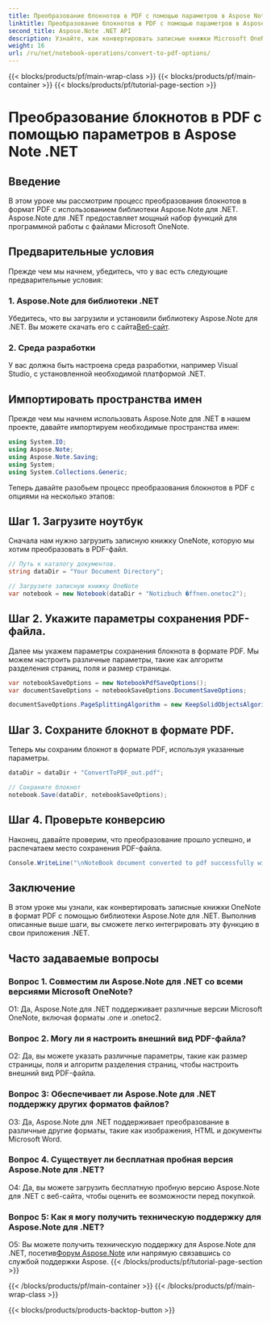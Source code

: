 ```yaml
---
title: Преобразование блокнотов в PDF с помощью параметров в Aspose Note .NET
linktitle: Преобразование блокнотов в PDF с помощью параметров в Aspose Note .NET
second_title: Aspose.Note .NET API
description: Узнайте, как конвертировать записные книжки Microsoft OneNote в формат PDF с помощью библиотеки Aspose.Note для .NET с настраиваемыми параметрами.
weight: 16
url: /ru/net/notebook-operations/convert-to-pdf-options/
---
```


{{< blocks/products/pf/main-wrap-class >}}
{{< blocks/products/pf/main-container >}}
{{< blocks/products/pf/tutorial-page-section >}}

# Преобразование блокнотов в PDF с помощью параметров в Aspose Note .NET

## Введение

В этом уроке мы рассмотрим процесс преобразования блокнотов в формат PDF с использованием библиотеки Aspose.Note для .NET. Aspose.Note для .NET предоставляет мощный набор функций для программной работы с файлами Microsoft OneNote.

## Предварительные условия

Прежде чем мы начнем, убедитесь, что у вас есть следующие предварительные условия:

### 1. Aspose.Note для библиотеки .NET
 Убедитесь, что вы загрузили и установили библиотеку Aspose.Note для .NET. Вы можете скачать его с сайта[Веб-сайт](https://releases.aspose.com/note/net/).

### 2. Среда разработки
У вас должна быть настроена среда разработки, например Visual Studio, с установленной необходимой платформой .NET.

## Импортировать пространства имен

Прежде чем мы начнем использовать Aspose.Note для .NET в нашем проекте, давайте импортируем необходимые пространства имен:

```csharp
using System.IO;
using Aspose.Note;
using Aspose.Note.Saving;
using System;
using System.Collections.Generic;
```

Теперь давайте разобьем процесс преобразования блокнотов в PDF с опциями на несколько этапов:

## Шаг 1. Загрузите ноутбук

Сначала нам нужно загрузить записную книжку OneNote, которую мы хотим преобразовать в PDF-файл.

```csharp
// Путь к каталогу документов.
string dataDir = "Your Document Directory";

// Загрузите записную книжку OneNote
var notebook = new Notebook(dataDir + "Notizbuch �ffnen.onetoc2");
```

## Шаг 2. Укажите параметры сохранения PDF-файла.

Далее мы укажем параметры сохранения блокнота в формате PDF. Мы можем настроить различные параметры, такие как алгоритм разделения страниц, поля и размер страницы.

```csharp
var notebookSaveOptions = new NotebookPdfSaveOptions();
var documentSaveOptions = notebookSaveOptions.DocumentSaveOptions;

documentSaveOptions.PageSplittingAlgorithm = new KeepSolidObjectsAlgorithm();
```

## Шаг 3. Сохраните блокнот в формате PDF.

Теперь мы сохраним блокнот в формате PDF, используя указанные параметры.

```csharp
dataDir = dataDir + "ConvertToPDF_out.pdf";

// Сохраните блокнот
notebook.Save(dataDir, notebookSaveOptions);
```

## Шаг 4. Проверьте конверсию

Наконец, давайте проверим, что преобразование прошло успешно, и распечатаем место сохранения PDF-файла.

```csharp
Console.WriteLine("\nNoteBook document converted to pdf successfully with save options.\nFile saved at " + dataDir);
```

## Заключение

В этом уроке мы узнали, как конвертировать записные книжки OneNote в формат PDF с помощью библиотеки Aspose.Note для .NET. Выполнив описанные выше шаги, вы сможете легко интегрировать эту функцию в свои приложения .NET.

## Часто задаваемые вопросы

### Вопрос 1. Совместим ли Aspose.Note для .NET со всеми версиями Microsoft OneNote?

О1: Да, Aspose.Note для .NET поддерживает различные версии Microsoft OneNote, включая форматы .one и .onetoc2.

### Вопрос 2. Могу ли я настроить внешний вид PDF-файла?

О2: Да, вы можете указать различные параметры, такие как размер страницы, поля и алгоритм разделения страниц, чтобы настроить внешний вид PDF-файла.

### Вопрос 3: Обеспечивает ли Aspose.Note для .NET поддержку других форматов файлов?

О3: Да, Aspose.Note для .NET поддерживает преобразование в различные другие форматы, такие как изображения, HTML и документы Microsoft Word.

### Вопрос 4. Существует ли бесплатная пробная версия Aspose.Note для .NET?

О4: Да, вы можете загрузить бесплатную пробную версию Aspose.Note для .NET с веб-сайта, чтобы оценить ее возможности перед покупкой.

### Вопрос 5: Как я могу получить техническую поддержку для Aspose.Note для .NET?

 О5: Вы можете получить техническую поддержку для Aspose.Note для .NET, посетив[Форум Aspose.Note](https://forum.aspose.com/c/note/28) или напрямую связавшись со службой поддержки Aspose.
{{< /blocks/products/pf/tutorial-page-section >}}

{{< /blocks/products/pf/main-container >}}
{{< /blocks/products/pf/main-wrap-class >}}

{{< blocks/products/products-backtop-button >}}

